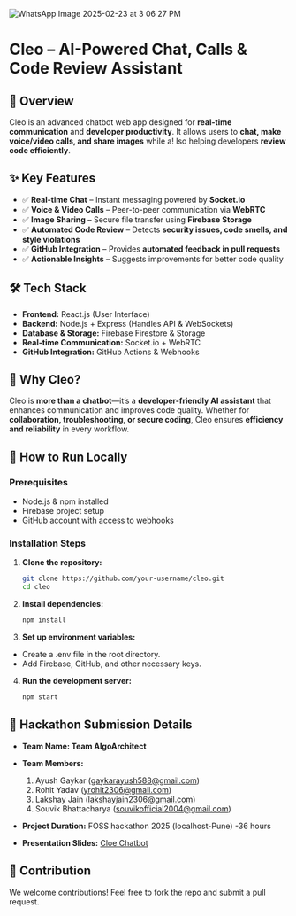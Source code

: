 
![WhatsApp Image 2025-02-23 at 3 06 27 PM](https://github.com/user-attachments/assets/92df4ef7-95bd-468b-983a-a024cfe0ad38)

# Cleo – AI-Powered Chat, Calls & Code Review Assistant

## 🚀 Overview
Cleo is an advanced chatbot web app designed for **real-time communication** and **developer productivity**. It allows users to **chat, make voice/video calls, and share images** while a!
lso helping developers **review code efficiently**.

## ✨ Key Features
- ✅ **Real-time Chat** – Instant messaging powered by **Socket.io**
- ✅ **Voice & Video Calls** – Peer-to-peer communication via **WebRTC**
- ✅ **Image Sharing** – Secure file transfer using **Firebase Storage**
- ✅ **Automated Code Review** – Detects **security issues, code smells, and style violations**
- ✅ **GitHub Integration** – Provides **automated feedback in pull requests**
- ✅ **Actionable Insights** – Suggests improvements for better code quality

## 🛠️ Tech Stack
- **Frontend:** React.js (User Interface)
- **Backend:** Node.js + Express (Handles API & WebSockets)
- **Database & Storage:** Firebase Firestore & Storage
- **Real-time Communication:** Socket.io + WebRTC
- **GitHub Integration:** GitHub Actions & Webhooks

## 🎯 Why Cleo?
Cleo is **more than a chatbot**—it’s a **developer-friendly AI assistant** that enhances communication and improves code quality. Whether for **collaboration, troubleshooting, or secure coding**, Cleo ensures **efficiency and reliability** in every workflow.

## 🚀 How to Run Locally
### Prerequisites
- Node.js & npm installed
- Firebase project setup
- GitHub account with access to webhooks

### Installation Steps
1. **Clone the repository:**
   ```bash
   git clone https://github.com/your-username/cleo.git
   cd cleo
2. **Install dependencies:**
   ```bash
   npm install
3. **Set up environment variables:**
  - Create a .env file in the root directory.
  - Add Firebase, GitHub, and other necessary keys.
4. **Run the development server:**
   ```bash
   npm start

## 🚀 Hackathon Submission Details
- **Team Name:   Team AlgoArchitect**
- **Team Members:**
  1. Ayush Gaykar (gaykarayush588@gmail.com)
  2. Rohit Yadav (yrohit2306@gmail.com)
  3. Lakshay Jain (lakshayjain2306@gmail.com)
  4. Souvik Bhattacharya (souvikofficial2004@gmail.com)

- **Project Duration:**
FOSS hackathon 2025 (localhost-Pune) -36 hours

- **Presentation Slides:**
[Cloe Chatbot](https://www.canva.com/design/DAGf6XoWwr8/G6fTgrRJuXUyqnYy4f718Q/view?utm_content=DAGf6XoWwr8&utm_campaign=designshare&utm_medium=link2&utm_source=uniquelinks&utlId=h618612a035)
## 🤝 Contribution
We welcome contributions! Feel free to fork the repo and submit a pull request.

